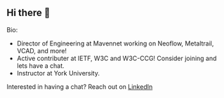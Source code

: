 ## Hi there 👋

Bio:

- Director of Engineering at Mavennet working on Neoflow, Metaltrail, VCAD, and more!
- Active contributer at  IETF, W3C and W3C-CCG! Consider joining and lets have a chat.
- Instructor at York University.

Interested in having a chat? Reach out on [LinkedIn](https://www.linkedin.com/in/mkhraishi/)

